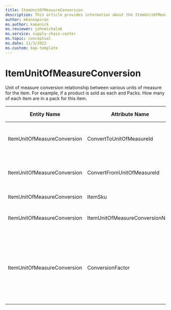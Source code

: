 ```yaml
---
title: ItemUnitOfMeasureConversion
description: This article provides information about the ItemUnitOfMeasureConversion entity.
author: mkannapiran
ms.author: kamanick
ms.reviewer: johnmichalak
ms.service: supply-chain-center
ms.topic: conceptual
ms.date: 11/3/2022
ms.custom: bap-template
---
```


# ItemUnitOfMeasureConversion

Unit of measure conversion relationship between various units of measure for the item. For example, if a product is sold as each and Packs. How many of each item are in a pack for this item.

| **Entity Name** | **Attribute Name** | **IsPrimaryKey** | **Data Type** | **Data Length** | **Description** |
| --- | --- | --- | --- | --- | --- |
| ItemUnitOfMeasureConversion | ConvertToUnitOfMeasureId | yes | string | 36 | Unit of measure Id to which conversion is required. |
| ItemUnitOfMeasureConversion | ConvertFromUnitOfMeasureId | yes | string | 36 | Unit of measure Id from which conversion is required. |
| ItemUnitOfMeasureConversion | ItemSku | yes | string | 36 | Unique Id of the item. |
| ItemUnitOfMeasureConversion | ItemUnitOfMeasureConversionNote | no | string | 36 | Note for item unit of measure conversion. |
| ItemUnitOfMeasureConversion | ConversionFactor | no | string | 36 | Conversion factor for unit of measure Id between from and to unit of measure. This value is a number.. |
